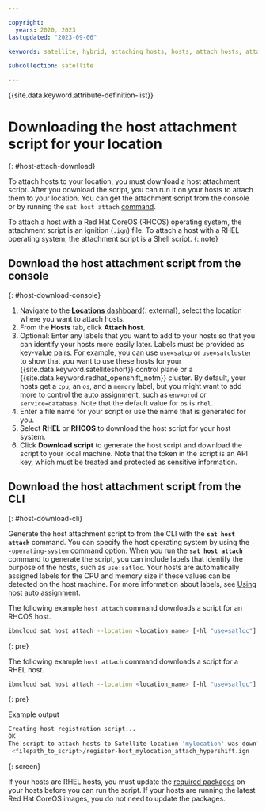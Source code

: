 ```yaml
---

copyright:
  years: 2020, 2023
lastupdated: "2023-09-06"

keywords: satellite, hybrid, attaching hosts, hosts, attach hosts, attach hosts to location

subcollection: satellite

---
```


{{site.data.keyword.attribute-definition-list}}

# Downloading the host attachment script for your location
{: #host-attach-download}

To attach hosts to your location, you must download a host attachment script. After you download the script, you can run it on your hosts to attach them to your location. You can get the attachment script from the console or by running the `sat host attach` [command](/docs/satellite?topic=satellite-satellite-cli-reference#host-attach). 

To attach a host with a Red Hat CoreOS (RHCOS) operating system, the attachment script is an ignition (`.ign`) file. To attach a host with a RHEL operating system, the attachment script is a Shell script.
{: note}

## Download the host attachment script from the console
{: #host-download-console}

1. Navigate to the [**Locations** dashboard](https://cloud.ibm.com/satellite/locations){: external}, select the location where you want to attach hosts.  
2. From the **Hosts** tab, click **Attach host**.
3. Optional: Enter any labels that you want to add to your hosts so that you can identify your hosts more easily later. Labels must be provided as key-value pairs. For example, you can use `use=satcp` or `use=satcluster` to show that you want to use these hosts for your {{site.data.keyword.satelliteshort}} control plane or a {{site.data.keyword.redhat_openshift_notm}} cluster. By default, your hosts get a `cpu`, an `os`, and a `memory` label, but you might want to add more to control the auto assignment, such as `env=prod` or `service=database`. Note that the default value for `os` is `rhel`.
4. Enter a file name for your script or use the name that is generated for you.
5. Select **RHEL** or **RHCOS** to download the host script for your host system.
6. Click **Download script** to generate the host script and download the script to your local machine. Note that the token in the script is an API key, which must be treated and protected as sensitive information.

## Download the host attachment script from the CLI
{: #host-download-cli}


Generate the host attachment script to from the CLI with the **`sat host attach`** command. You can specify the host operating system by using the `--operating-system` command option. When you run the **`sat host attach`** command to generate the script, you can include labels that identify the purpose of the hosts, such as `use:satloc`. Your hosts are automatically assigned labels for the CPU and memory size if these values can be detected on the host machine. For more information about labels, see [Using host auto assignment](/docs/satellite?topic=satellite-assigning-hosts#host-autoassign-ov).

The following example `host attach` command downloads a script for an RHCOS host.
            
```sh
ibmcloud sat host attach --location <location_name> [-hl "use=satloc"] --operating-system RHCOS
```
{: pre}

The following example `host attach` command downloads a script for a RHEL host.

```sh
ibmcloud sat host attach --location <location_name> [-hl "use=satloc"] --operating-system RHEL
```
{: pre}
            
Example output
```sh
Creating host registration script...
OK
The script to attach hosts to Satellite location 'mylocation' was downloaded to the following location:
 <filepath_to_script>/register-host_mylocation_attach_hypershift.ign
```
{: screen}
     

If your hosts are RHEL hosts, you must update the [required packages](/docs/satellite?topic=satellite-host-reqs) on your hosts before you can run the script. If your hosts are running the latest Red Hat CoreOS images, you do not need to update the packages.


